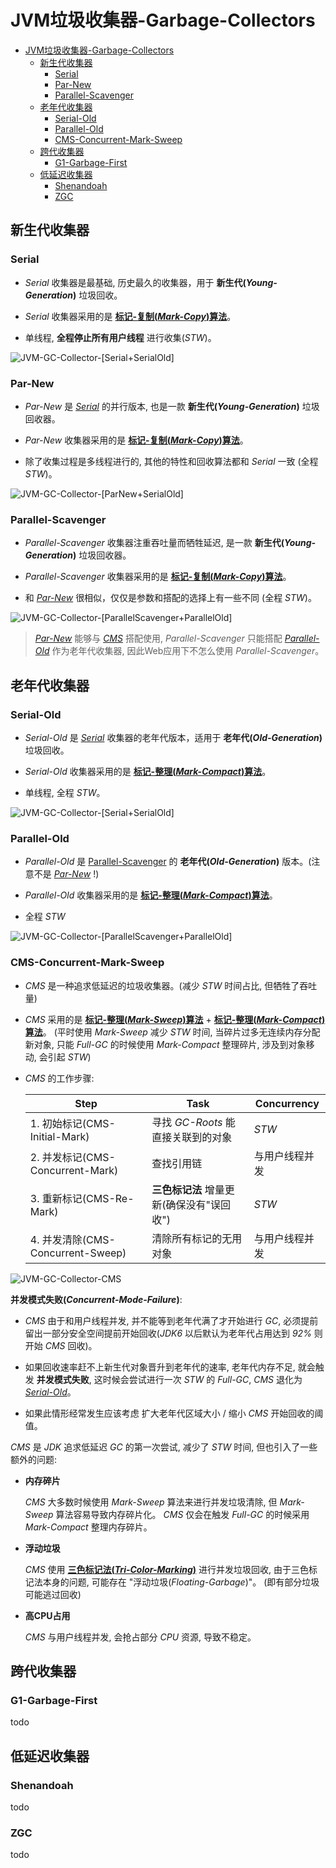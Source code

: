 # JVM垃圾收集器-Garbage-Collectors

- [JVM垃圾收集器-Garbage-Collectors](#jvm垃圾收集器-garbage-collectors)
  - [新生代收集器](#新生代收集器)
    - [Serial](#serial)
    - [Par-New](#par-new)
    - [Parallel-Scavenger](#parallel-scavenger)
  - [老年代收集器](#老年代收集器)
    - [Serial-Old](#serial-old)
    - [Parallel-Old](#parallel-old)
    - [CMS-Concurrent-Mark-Sweep](#cms-concurrent-mark-sweep)
  - [跨代收集器](#跨代收集器)
    - [G1-Garbage-First](#g1-garbage-first)
  - [低延迟收集器](#低延迟收集器)
    - [Shenandoah](#shenandoah)
    - [ZGC](#zgc)

## 新生代收集器

### Serial

- *Serial* 收集器是最基础, 历史最久的收集器，用于 **新生代(*Young-Generation*)** 垃圾回收。

- *Serial* 收集器采用的是 [**标记-复制(*Mark-Copy*)算法**](./GC-Algorithms.md#标记-复制mark-copy)。

- 单线程, **全程停止所有用户线程** 进行收集(*STW*)。

![JVM-GC-Collector-[Serial+SerialOld]](../../.assets/JVM-GC-Collector-[Serial+SerialOld].png)

### Par-New

- *Par-New* 是 [*Serial*](#serial) 的并行版本, 也是一款 **新生代(*Young-Generation*)** 垃圾回收器。

- *Par-New* 收集器采用的是 [**标记-复制(*Mark-Copy*)算法**](./GC-Algorithms.md#标记-复制mark-copy)。

- 除了收集过程是多线程进行的, 其他的特性和回收算法都和 *Serial* 一致 (全程 *STW*)。

![JVM-GC-Collector-[ParNew+SerialOld]](../../.assets/JVM-GC-Collector-[ParNew+SerialOld].png)

### Parallel-Scavenger

- *Parallel-Scavenger* 收集器注重吞吐量而牺牲延迟, 是一款 **新生代(*Young-Generation*)** 垃圾回收器。

- *Parallel-Scavenger* 收集器采用的是 [**标记-复制(*Mark-Copy*)算法**](./GC-Algorithms.md#标记-复制mark-copy)。

- 和 [*Par-New*](#par-new) 很相似，仅仅是参数和搭配的选择上有一些不同 (全程 *STW*)。

![JVM-GC-Collector-[ParallelScavenger+ParallelOld]](../../.assets/JVM-GC-Collector-[ParallelScavenger+ParallelOld].png)

> [*Par-New*](#par-new) 能够与 [*CMS*](#cms-concurrent-mark-sweep) 搭配使用, *Parallel-Scavenger* 只能搭配 [*Parallel-Old*](#parallel-old) 作为老年代收集器, 因此Web应用下不怎么使用 *Parallel-Scavenger*。

## 老年代收集器

### Serial-Old

- *Serial-Old* 是 [*Serial*](#serial) 收集器的老年代版本，适用于 **老年代(*Old-Generation*)** 垃圾回收。

- *Serial-Old* 收集器采用的是 [**标记-整理(*Mark-Compact*)算法**](./GC-Algorithms.md#标记-整理mark-compact)。

- 单线程, 全程 *STW*。

![JVM-GC-Collector-[Serial+SerialOld]](../../.assets/JVM-GC-Collector-[Serial+SerialOld].png)

### Parallel-Old

- *Parallel-Old* 是 [Parallel-Scavenger](#parallel-scavenger) 的 **老年代(*Old-Generation*)** 版本。(注意不是 [*Par-New*](#par-new) !)

- *Parallel-Old* 收集器采用的是 [**标记-整理(*Mark-Compact*)算法**](./GC-Algorithms.md#标记-整理mark-compact)。

- 全程 *STW*

![JVM-GC-Collector-[ParallelScavenger+ParallelOld]](../../.assets/JVM-GC-Collector-[ParallelScavenger+ParallelOld].png)

### CMS-Concurrent-Mark-Sweep

- *CMS* 是一种追求低延迟的垃圾收集器。(减少 *STW* 时间占比, 但牺牲了吞吐量)

- *CMS* 采用的是 [**标记-整理(*Mark-Sweep*)算法**](./GC-Algorithms.md#标记-清除mark-sweep) + [**标记-整理(*Mark-Compact*)算法**](./GC-Algorithms.md#标记-整理mark-compact)。
(平时使用 *Mark-Sweep* 减少 *STW* 时间, 当碎片过多无连续内存分配新对象, 只能 *Full-GC* 的时候使用 *Mark-Compact* 整理碎片, 涉及到对象移动, 会引起 *STW*)

- *CMS* 的工作步骤:
  
  | Step                              | Task                                      | Concurrency    |
  | --------------------------------- | ----------------------------------------- | -------------- |
  | 1. 初始标记(CMS-Initial-Mark)     | 寻找 *GC-Roots* 能直接关联到的对象        | *STW*          |
  | 2. 并发标记(CMS-Concurrent-Mark)  | 查找引用链                                | 与用户线程并发 |
  | 3. 重新标记(CMS-Re-Mark)          | **三色标记法** 增量更新(确保没有"误回收") | *STW*          |
  | 4. 并发清除(CMS-Concurrent-Sweep) | 清除所有标记的无用对象                    | 与用户线程并发 |

![JVM-GC-Collector-CMS](../../.assets/JVM-GC-Collector-CMS.png)

**并发模式失败(*Concurrent-Mode-Failure*)**:

- *CMS* 由于和用户线程并发, 并不能等到老年代满了才开始进行 *GC*, 必须提前留出一部分安全空间提前开始回收(*JDK6* 以后默认为老年代占用达到 *92%* 则开始 *CMS* 回收)。

- 如果回收速率赶不上新生代对象晋升到老年代的速率, 老年代内存不足, 就会触发 **并发模式失败**, 这时候会尝试进行一次 *STW* 的 *Full-GC*, *CMS* 退化为 [*Serial-Old*](#serial-old)。

- 如果此情形经常发生应该考虑 扩大老年代区域大小 / 缩小 *CMS* 开始回收的阈值。

*CMS* 是 *JDK* 追求低延迟 *GC* 的第一次尝试, 减少了 *STW* 时间, 但也引入了一些额外的问题:

- **内存碎片**

  *CMS* 大多数时候使用 *Mark-Sweep* 算法来进行并发垃圾清除, 但 *Mark-Sweep* 算法容易导致内存碎片化。 *CMS* 仅会在触发 *Full-GC* 的时候采用 *Mark-Compact* 整理内存碎片。

- **浮动垃圾**

  *CMS* 使用 [**三色标记法(*Tri-Color-Marking*)**](./GC-Tri-Color-Marking.md) 进行并发垃圾回收, 由于三色标记法本身的问题, 可能存在 "浮动垃圾(*Floating-Garbage*)"。 (即有部分垃圾可能逃过回收)

- **高CPU占用**

  *CMS* 与用户线程并发, 会抢占部分 *CPU* 资源, 导致不稳定。

## 跨代收集器

### G1-Garbage-First

todo

## 低延迟收集器

### Shenandoah

todo

### ZGC

todo
